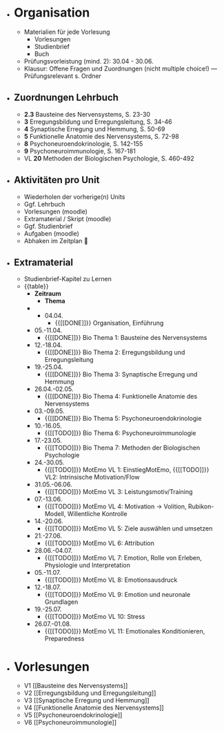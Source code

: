 - # Organisation
    - Materialien für jede Vorlesung
        - Vorlesungen
        - Studienbrief
        - Buch
    - Prüfungsvorleistung (mind. 2): 30.04 - 30.06.
    - Klausur: Offene Fragen und Zuordnungen (nicht multiple choice!) — Prüfungsrelevant s. Ordner
- ## Zuordnungen Lehrbuch
    - **2.3** Bausteine des Nervensystems, S. 23-30
    - **3** Erregungsbildung und Erregungsleitung, S. 34-46
    - **4** Synaptische Erregung und Hemmung, S. 50-69
    - **5** Funktionelle Anatomie des Nervensystems, S. 72-98
    - **8** Psychoneuroendokrinologie, S. 142-155
    - **9** Psychoneuroimmunologie, S. 167-181
    - VL **20** Methoden der Biologischen Psychologie, S. 460-492
- ## **Aktivitäten pro Unit**
    - Wiederholen der vorherige(n) Units
    - Ggf. Lehrbuch
    - Vorlesungen (moodle)
    - Extramaterial / Skript (moodle)
    - Ggf. Studienbrief
    - Aufgaben (moodle)
    - Abhaken im Zeitplan 🙂
- ## **Extramaterial**
    - Studienbrief-Kapitel zu Lernen
    - {{table}}
        - **Zeitraum**
            - **Thema**
        - - 04.04.
            - {{[[DONE]]}} Organisation, Einführung
        - 05.-11.04.
            - {{[[DONE]]}} Bio Thema 1: Bausteine des Nervensystems
        - 12.-18.04.
            - {{[[DONE]]}} Bio Thema 2: Erregungsbildung und Erregungsleitung
        - 19.-25.04.
            - {{[[DONE]]}} Bio Thema 3: Synaptische Erregung und Hemmung
        - 26.04.-02.05.
            - {{[[DONE]]}} Bio Thema 4: Funktionelle Anatomie des Nervensystems
        - 03.-09.05.
            - {{[[DONE]]}} Bio Thema 5: Psychoneuroendokrinologie
        - 10.-16.05.
            - {{[[TODO]]}} Bio Thema 6: Psychoneuroimmunologie
        - 17.-23.05.
            - {{[[TODO]]}} Bio Thema 7: Methoden der Biologischen Psychologie
        - 24.-30.05.
            - {{[[TODO]]}} MotEmo VL 1: EinstiegMotEmo, {{[[TODO]]}} VL2: Intrinsische Motivation/Flow
        - 31.05.-06.06.
            - {{[[TODO]]}} MotEmo VL 3: Leistungsmotiv/Training
        - 07.-13.06.
            - {{[[TODO]]}} MotEmo VL 4: Motivation -> Volition, Rubikon-Modell, Willentliche Kontrolle
        - 14.-20.06.
            - {{[[TODO]]}} MotEmo VL 5: Ziele auswählen und umsetzen
        - 21.-27.06.
            - {{[[TODO]]}} MotEmo VL 6: Attribution
        - 28.06.-04.07.
            - {{[[TODO]]}} MotEmo VL 7: Emotion, Rolle von Erleben, Physiologie und Interpretation
        - 05.-11.07.
            - {{[[TODO]]}} MotEmo VL 8: Emotionsausdruck
        - 12.-18.07.
            - {{[[TODO]]}} MotEmo VL 9: Emotion und neuronale Grundlagen
        - 19.-25.07.
            - {{[[TODO]]}} MotEmo VL 10: Stress
        - 26.07.-01.08.
            - {{[[TODO]]}} MotEmo VL 11: Emotionales Konditionieren, Preparedness
- # Vorlesungen
    - V1 [[Bausteine des Nervensystems]]
    - V2 [[Erregungsbildung und Erregungsleitung]]
    - V3 [[Synaptische Erregung und Hemmung]]
    - V4 [[Funktionelle Anatomie des Nervensystems]]
    - V5 [[Psychoneuroendokrinologie]]
    - V6 [[Psychoneuroimmunologie]]

